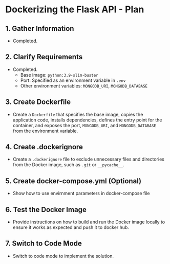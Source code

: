 # Dockerizing the Flask API - Plan

## 1. Gather Information
*   Completed.

## 2. Clarify Requirements
*   Completed.
    *   Base image: `python:3.9-slim-buster`
    *   Port: Specified as an environment variable in `.env`
    *   Other environment variables: `MONGODB_URI`, `MONGODB_DATABASE`

## 3. Create Dockerfile
*   Create a `Dockerfile` that specifies the base image, copies the application code, installs dependencies, defines the entry point for the container, and exposes the port, `MONGODB_URI`, and `MONGODB_DATABASE` from the environment variable.

## 4. Create .dockerignore
*   Create a `.dockerignore` file to exclude unnecessary files and directories from the Docker image, such as `.git` or `__pycache__`.

## 5. Create docker-compose.yml (Optional)
*   Show how to use envirnment parameters in docker-compose file

## 6. Test the Docker Image
*   Provide instructions on how to build and run the Docker image locally to ensure it works as expected and push it to docker hub.

## 7. Switch to Code Mode
*   Switch to code mode to implement the solution.